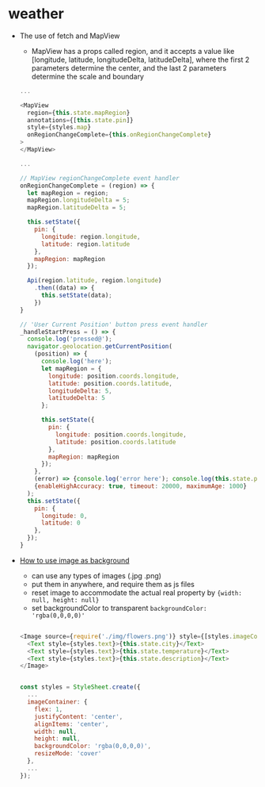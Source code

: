 # weather

 * The use of fetch and MapView
   * MapView has a props called region, and it accepts a value like [longitude, latitude, longitudeDelta, latitudeDelta], where the first 2 parameters determine the center, and the last 2 parameters determine the scale and boundary
   ```javascript
   ...

   <MapView
     region={this.state.mapRegion}
     annotations={[this.state.pin]}
     style={styles.map}
     onRegionChangeComplete={this.onRegionChangeComplete}
   >
   </MapView>

   ...

   // MapView regionChangeComplete event handler
   onRegionChangeComplete = (region) => {
     let mapRegion = region;
     mapRegion.longitudeDelta = 5;
     mapRegion.latitudeDelta = 5;

     this.setState({
       pin: {
         longitude: region.longitude,
         latitude: region.latitude
       },
       mapRegion: mapRegion
     });

     Api(region.latitude, region.longitude)
       .then((data) => {
         this.setState(data);
       })
   }

   // 'User Current Position' button press event handler
   _handleStartPress = () => {
     console.log('pressed@');
     navigator.geolocation.getCurrentPosition(
       (position) => {
         console.log('here');
         let mapRegion = {
           longitude: position.coords.longitude,
           latitude: position.coords.latitude,
           longitudeDelta: 5,
           latitudeDelta: 5
         };

         this.setState({
           pin: {
             longitude: position.coords.longitude,
             latitude: position.coords.latitude
           },
           mapRegion: mapRegion
         });
       },
       (error) => {console.log('error here'); console.log(this.state.pin);alert(error.message)},
       {enableHighAccuracy: true, timeout: 20000, maximumAge: 1000}
     );
     this.setState({
       pin: {
         longitude: 0,
         latitude: 0
       },
     });
   }
   ```
 * [How to use image as background](http://reactcafe.com/how-to-set-a-full-screen-background-image-in-react-native/)
   * can use any types of images (.jpg .png)
   * put them in anywhere, and require them as js files
   * reset image to accommodate the actual real property by `{width: null, height: null}`
   * set backgroundColor to transparent `backgroundColor: 'rgba(0,0,0,0)'`

   ```javascript

   <Image source={require('./img/flowers.png')} style={[styles.imageContainer]} >
     <Text style={styles.text}>{this.state.city}</Text>
     <Text style={styles.text}>{this.state.temperature}</Text>
     <Text style={styles.text}>{this.state.description}</Text>
   </Image>


   const styles = StyleSheet.create({
     ...
     imageContainer: {
       flex: 1,
       justifyContent: 'center',
       alignItems: 'center',
       width: null,
       height: null,
       backgroundColor: 'rgba(0,0,0,0)',
       resizeMode: 'cover'
     },
     ...
   });
   ```
